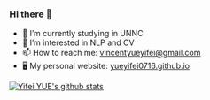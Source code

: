 ### Hi there 👋

<!--
**yueyifei0716/yueyifei0716** is a ✨ _special_ ✨ repository because its `README.md` (this file) appears on your GitHub profile.

Here are some ideas to get you started:

- 🔭 I’m currently working on ...
- 🌱 I’m currently learning ...
- 👯 I’m looking to collaborate on ...
- 🤔 I’m looking for help with ...
- 💬 Ask me about ...
- 📫 How to reach me: ...
- 😄 Pronouns: ...
- ⚡ Fun fact: ...
-->


- 🔭 I’m currently studying in UNNC
- 🌱 I’m interested in NLP and CV
- 📫 How to reach me: vincentyueyifei@gmail.com
- 🖥 My personal website: [yueyifei0716.github.io](https://yueyifei0716.github.io/)


[![Yifei YUE's github stats](https://github-readme-stats.vercel.app/api?username=yueyifei0716)](https://github.com/anuraghazra/github-readme-stats)
